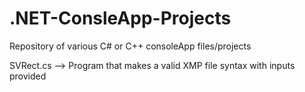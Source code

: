 # .NET-ConsleApp-Projects
Repository of various C# or C++ consoleApp files/projects

SVRect.cs --> Program that makes a valid XMP file syntax with inputs provided
